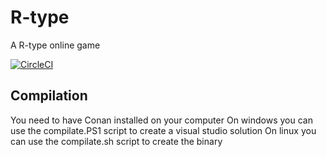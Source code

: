 # R-type
A R-type online game

[![CircleCI](https://circleci.com/gh/Jostyck9/R-type/tree/master.svg?style=svg)](https://circleci.com/gh/Jostyck9/R-type/tree/master)

## Compilation
You need to have Conan installed on your computer
On windows you can use the compilate.PS1 script to create a visual studio solution
On linux you can use the compilate.sh script to create the binary
